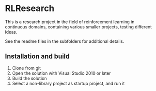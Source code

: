RLResearch
============
This is a research project in the field of reinforcement learning in continuous domains, containing various smaller projects, testing different ideas.

See the readme files in the subfolders for additional details.

Installation and build
----------------------
1. Clone from git
2. Open the solution with Visual Studio 2010 or later
3. Build the solution
4. Select a non-library project as startup project, and run it
